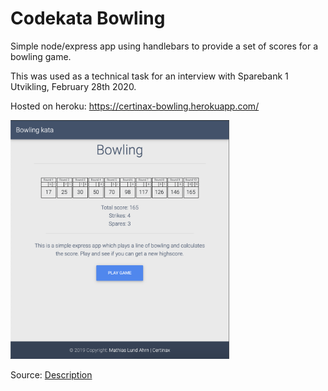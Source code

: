 # Codekata Bowling

Simple node/express app using handlebars to provide a set of scores for a bowling game.

This was used as a technical task for an interview with Sparebank 1 Utvikling, February 28th 2020.

Hosted on heroku: https://certinax-bowling.herokuapp.com/

<img width="350px" src="assets/showcase.png" alt="bowlingscore">

Source: [Description](http://codingdojo.org/kata/Bowling/?fbclid=IwAR096crcPVXYAmO5nRrwEDmMBFkAETQy7mEFXwS_E0ID_0vmlg34mPygBkA)

